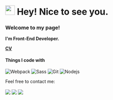 <h1><img src="https://camo.githubusercontent.com/8653492b3ab0c46cc580ad293f0555880ecf8ac82f0a761f17af1335e85e4de6/68747470733a2f2f71706c7573706963747572652e6f73732d636e2d6265696a696e672e616c6979756e63732e636f6d2f364c6a6a51412f48692e676966" width="30"/> Hey! Nice to see you.</h1>

<p>
  <b>
    <h3>Welcome to my page!</h3>
    <p>I'm Front-End Developer.</p>
    <p>
      <a href="https://jakshazbi.github.io/rsschool-cv/">CV</a>
    </p>
  </b>
  <h4>Things I code with</h4>
<p>
  <!-- <img alt="React" src="https://img.shields.io/badge/-React-45b8d8?style=flat-square&logo=react&logoColor=white" /> -->
  <img alt="Webpack" src="https://img.shields.io/badge/-Webpack-8DD6F9?style=flat-square&logo=webpack&logoColor=white" /> 
  <img alt="Sass" src="https://img.shields.io/badge/-Sass-CC6699?style=flat-square&logo=sass&logoColor=white" />
  <img alt="Git" src="https://img.shields.io/badge/-Git-F05032?style=flat-square&logo=git&logoColor=white" />
  <img alt="Nodejs" src="https://img.shields.io/badge/-Nodejs-43853d?style=flat-square&logo=Node.js&logoColor=white" />
  <!-- <img alt="Delphi" src="https://img.shields.io/badge/-Delphi-13aa52?style=flat-square&logo=Delphi&logoColor=white">
  <img alt="SQL" src="https://img.shields.io/badge/-SQL-43853d?style=flat-square&logo=microsoft-sql-server&logoColor=white"> -->
</p>

Feel free to contact me:
<br><br>
[<img src="https://img.shields.io/badge/Telegram-JacK_HaZbi-28a8ea">](https://t.me/JacK_HaZbi)
[<img src="https://img.shields.io/badge/Linkedin-Egor Romenski-informational">](https://linkedin.com/in/egor-romenski)
[<img src="https://img.shields.io/badge/Email-JacK_HaZbi-orange">](mailto:joker_hazbi@mail.ru)


<!--
**JaKsHaZbi/JaKsHazbi** is a ✨ _special_ ✨ repository because its `README.md` (this file) appears on your GitHub profile.

Here are some ideas to get you started:

- 🔭 I’m currently working on ...
- 🌱 I’m currently learning ...
- 👯 I’m looking to collaborate on ...
- 🤔 I’m looking for help with ...
- 💬 Ask me about ...
- 📫 How to reach me: ...
- 😄 Pronouns: ...
- ⚡ Fun fact: ...
-->
